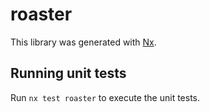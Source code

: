 # roaster

This library was generated with [Nx](https://nx.dev).

## Running unit tests

Run `nx test roaster` to execute the unit tests.
